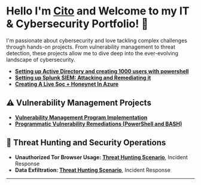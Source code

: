 #  Hello I'm <a href="www.linkedin.com/in/cito-scott-60b906123">Cito</a> and Welcome to my IT & Cybersecurity Portfolio! 🔐

I'm passionate about cybersecurity and love tackling complex challenges through hands-on projects. From vulnerability management to threat detection, these projects allow me to dive deep into the ever-evolving landscape of cybersecurity.


- **[Setting up Active Directory and creating 1000 users with powershell](https://github.com/citoscott/ActiveDirectoryLab/blob/main/README.md)**
- **[Setting up Splunk SIEM: Attacking and Remediating it](https://github.com/citoscott/Splunk-SIEM/blob/main/README.md)**
- **[Creating A Live Soc + Honeynet In Azure](https://github.com/citoscott/SocHoneynet/blob/main/README.md)**

## ⚠️ Vulnerability Management Projects

- **[Vulnerability Management Program Implementation](https://github.com/citoscott/VulnerabilityManagementProgram)**
- **[Programmatic Vulnerability Remediations (PowerShell and BASH)](https://github.com/citoscott/programmatic-vulnerability-remediations/blob/main/README.md)**

## 🚨 Threat Hunting and Security Operations

- **Unauthorized Tor Browser Usage: [Threat Hunting Scenario](https://github.com/citoscott/threat-hunting-scenario-tor)**, Incident Response 
- **Data Exfiltration: [Threat Hunting Scenario](https://github.com/citoscott/Data-Exfiltration-Threat-Hunt)**, Incident Response 

<hr/>

